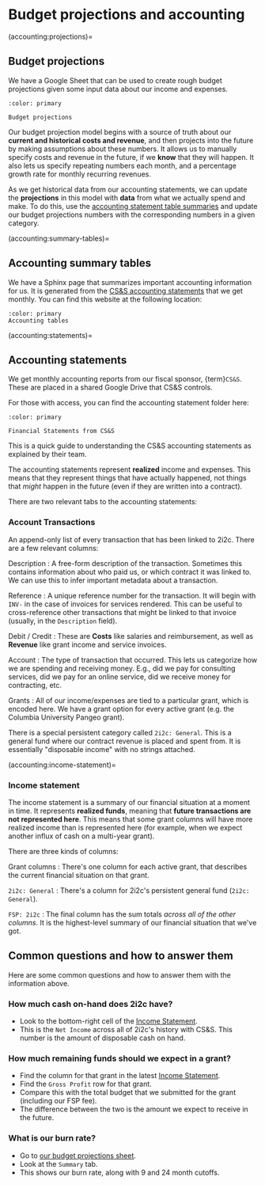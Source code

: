 # Budget projections and accounting

(accounting:projections)=
## Budget projections

We have a Google Sheet that can be used to create rough budget projections given some input data about our income and expenses.

```{button-link} https://docs.google.com/spreadsheets/d/1zDO_kqnJ1PH3GWOMks5E_1oIpoAJgseWhj3oCohUVZk/edit#gid=929955044
:color: primary

Budget projections
```

Our budget projection model begins with a source of truth about our **current and historical costs and revenue**, and then projects into the future by making assumptions about these numbers.
It allows us to manually specify costs and revenue in the future, if we **know** that they will happen.
It also lets us specify repeating numbers each month, and a percentage growth rate for monthly recurring revenues.

As we get historical data from our accounting statements, we can update the **projections** in this model with **data** from what we actually spend and make.
To do this, use the [accounting statement table summaries](accounting:summary-tables) and update our budget projections numbers with the corresponding numbers in a given category.

(accounting:summary-tables)=
## Accounting summary tables

We have a Sphinx page that summarizes important accounting information for us.
It is generated from the [CS&S accounting statements](accounting:statements) that we get monthly.
You can find this website at the following location:

```{button-link} http://2i2c.org/kpis/finances.html#accounting-tables
:color: primary
Accounting tables
```

(accounting:statements)=
## Accounting statements

We get monthly accounting reports from our fiscal sponsor, {term}`CS&S`.
These are placed in a shared Google Drive that CS&S controls.

For those with access, you can find the accounting statement folder here:

```{button-link} https://drive.google.com/drive/u/1/folders/1vM_QX1J8GW5z8W5WemxhhVjcCS2kEovN
:color: primary

Financial Statements from CS&S
```

This is a quick guide to understanding the CS&S accounting statements as explained by their team.

The accounting statements represent **realized** income and expenses.
This means that they represent things that have actually happened, not things that _might_ happen in the future (even if they are written into a contract).

There are two relevant tabs to the accounting statements:

### Account Transactions

An append-only list of every transaction that has been linked to 2i2c.
There are a few relevant columns:

Description
: A free-form description of the transaction. Sometimes this contains information about who paid us, or which contract it was linked to. We can use this to infer important metadata about a transaction.

Reference
: A unique reference number for the transaction. It will begin with `INV-` in the case of invoices for services rendered. This can be useful to cross-reference other transactions that might be linked to that invoice (usually, in the `Description` field).

Debit / Credit
: These are **Costs** like salaries and reimbursement, as well as **Revenue** like grant income and service invoices.

Account
: The type of transaction that occurred. This lets us categorize how we are spending and receiving money. E.g., did we pay for consulting services, did we pay for an online service, did we receive money for contracting, etc.

Grants
: All of our income/expenses are tied to a particular grant, which is encoded here. We have a grant option for every active grant (e.g. the Columbia University Pangeo grant).

  There is a special persistent category called `2i2c: General`. This is a general fund where our contract revenue is placed and spent from. It is essentially "disposable income" with no strings attached.

(accounting:income-statement)=
### Income statement

The income statement is a summary of our financial situation at a moment in time.
It represents **realized funds**, meaning that **future transactions are not represented here**.
This means that some grant columns will have more realized income than is represented here (for example, when we expect another influx of cash on a multi-year grant).

There are three kinds of columns:

Grant columns
: There's one column for each active grant, that describes the current financial situation on that grant.

`2i2c: General`
: There's a column for 2i2c's persistent general fund (`2i2c: General`).

`FSP: 2i2c`
: The final column has the sum totals _across all of the other columns_. It is the highest-level summary of our financial situation that we've got.

## Common questions and how to answer them

Here are some common questions and how to answer them with the information above.

### How much cash on-hand does 2i2c have?

- Look to the bottom-right cell of the [Income Statement](accounting:income-statement).
- This is the `Net Income` across all of 2i2c's history with CS&S. This number is the amount of disposable cash on hand.

### How much remaining funds should we expect in a grant?

- Find the column for that grant in the latest [Income Statement](accounting:income-statement).
- Find the `Gross Profit` row for that grant.
- Compare this with the total budget that we submitted for the grant (including our FSP fee).
- The difference between the two is the amount we expect to receive in the future.

### What is our burn rate?

- Go to [our budget projections sheet](accounting:projections).
- Look at the `Summary` tab.
- This shows our burn rate, along with 9 and 24 month cutoffs.
